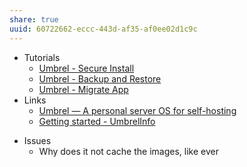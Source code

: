 ```yaml
---
share: true
uuid: 60722662-eccc-443d-af35-af0ee02d1c9c
---
```


- Tutorials
	- [Umbrel - Secure Install](/c14c9c80-6039-4bf8-bb72-0afbaceb08ea)
	- [Umbrel - Backup and Restore](/92aa8e61-712a-414d-95c1-7b9ff98c2f98)
	- [Umbrel - Migrate App](/06913657-30a0-4e59-98b1-42371710dafb)
- Links
	- [Umbrel — A personal server OS for self-hosting](https://umbrel.com/)
	- [Getting started - UmbrelInfo](https://umbrelinfo.gitlab.io/getting-started.html)
* Issues
	* Why does it not cache the images, like ever